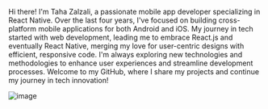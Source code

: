 Hi there! I'm Taha Zalzali, a passionate mobile app developer specializing in React Native. Over the last four years, I've focused on building cross-platform mobile applications for both Android and iOS. My journey in tech started with web development, leading me to embrace React.js and eventually React Native, merging my love for user-centric designs with efficient, responsive code. I'm always exploring new technologies and methodologies to enhance user experiences and streamline development processes. Welcome to my GitHub, where I share my projects and continue my journey in tech innovation!

![image](https://github.com/tahazalzali/tahazalzali/assets/76237241/91de0c32-ba9b-4e64-abe4-a562539783ac)


<!--
**tahazalzali/tahazalzali** is a ✨ _special_ ✨ repository because its `README.md` (this file) appears on your GitHub profile.

Here are some ideas to get you started:

- 🔭 I’m currently working on ...
- 🌱 I’m currently learning ...
- 👯 I’m looking to collaborate on ...
- 🤔 I’m looking for help with ...
- 💬 Ask me about ...
- 📫 How to reach me: ...
- 😄 Pronouns: ...
- ⚡ Fun fact: ...
-->
